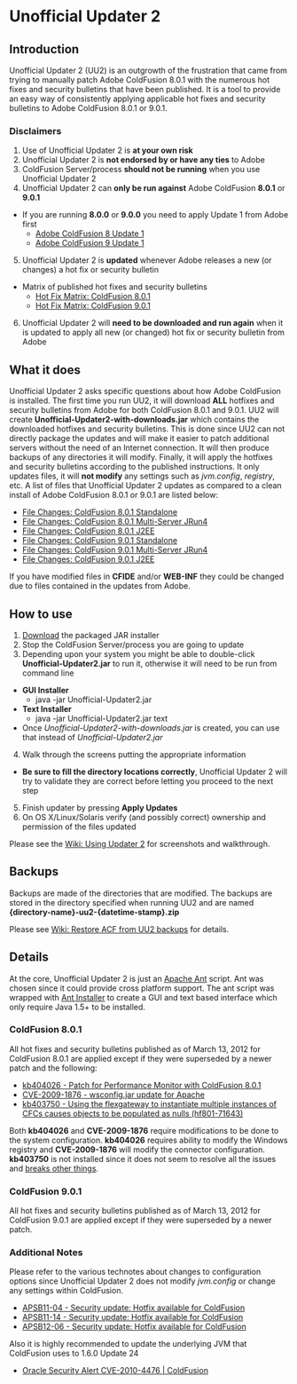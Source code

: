 # Unofficial Updater 2

## Introduction
Unofficial Updater 2 (UU2) is an outgrowth of the frustration that came from 
trying to manually patch Adobe ColdFusion 8.0.1 with the numerous hot fixes 
and security bulletins that have been published. It is a tool to provide 
an easy way of consistently applying applicable hot fixes and security 
bulletins to Adobe ColdFusion 8.0.1 or 9.0.1.

### Disclaimers
1. Use of Unofficial Updater 2 is **at your own risk**
2. Unofficial Updater 2 is **not endorsed by or have any ties** to Adobe
3. ColdFusion Server/process **should not be running** when you use Unofficial Updater 2
4. Unofficial Updater 2 can **only be run against** Adobe ColdFusion **8.0.1** or **9.0.1**
 - If you are running **8.0.0** or **9.0.0** you need to apply Update 1 from Adobe first
     - [Adobe ColdFusion 8 Update 1](http://kb2.adobe.com/cps/403/kb403277.html)
     - [Adobe ColdFusion 9 Update 1](http://kb2.adobe.com/cps/849/cpsid_84973.html)
5. Unofficial Updater 2 is **updated** whenever Adobe releases a new (or changes) a hot fix or security bulletin
 - Matrix of published hot fixes and security bulletins
     - [Hot Fix Matrix: ColdFusion 8.0.1](https://github.com/dcepler/unofficial-updater2/blob/master/cf801-hotfix-matrix.pdf?raw=true)
     - [Hot Fix Matrix: ColdFusion 9.0.1](https://github.com/dcepler/unofficial-updater2/blob/master/cf901-hotfix-matrix.pdf?raw=true)    
6. Unofficial Updater 2 will **need to be downloaded and run again** when it is updated to apply all new (or changed) hot fix or security bulletin from Adobe

## What it does
Unofficial Updater 2 asks specific questions about how Adobe ColdFusion is 
installed. The first time you run UU2, it will download **ALL** hotfixes and
security bulletins from Adobe for both ColdFusion 8.0.1 and 9.0.1. UU2 will 
create **Unofficial-Updater2-with-downloads.jar** which contains the 
downloaded hotfixes and security bulletins. This is done since UU2 
can not directly package the updates and will make it easier to patch 
additional servers without the need of an Internet connection. It will then 
produce backups of any directories it will modify. Finally, it will apply 
the hotfixes and security bulletins according to the published instructions. 
It only updates files, it will **not modify** any settings such as *jvm.config*, *registry*, etc.
A list of files that Unofficial Updater 2 updates as compared to a clean 
install of Adobe ColdFusion 8.0.1 or 9.0.1 are listed below:

 - [File Changes: ColdFusion 8.0.1 Standalone](https://raw.github.com/dcepler/unofficial-updater2/master/uu2-cf801-standalone-filechanges.txt) 
 - [File Changes: ColdFusion 8.0.1 Multi-Server JRun4](https://raw.github.com/dcepler/unofficial-updater2/master/uu2-cf801-jrun-filechanges.txt) 
 - [File Changes: ColdFusion 8.0.1 J2EE](https://raw.github.com/dcepler/unofficial-updater2/master/uu2-cf801-j2ee-filechanges.txt) 
 - [File Changes: ColdFusion 9.0.1 Standalone](https://raw.github.com/dcepler/unofficial-updater2/master/uu2-cf901-standalone-filechanges.txt) 
 - [File Changes: ColdFusion 9.0.1 Multi-Server JRun4](https://raw.github.com/dcepler/unofficial-updater2/master/uu2-cf901-jrun-filechanges.txt) 
 - [File Changes: ColdFusion 9.0.1 J2EE](https://raw.github.com/dcepler/unofficial-updater2/master/uu2-cf901-j2ee-filechanges.txt) 
 
If you have modified files in **CFIDE** and/or **WEB-INF** they could be changed due to files contained in the updates from Adobe.

## How to use
1. [Download](https://github.com/downloads/dcepler/unofficial-updater2/Unofficial-Updater2.jar) the packaged JAR installer
2. Stop the ColdFusion Server/process you are going to update
3. Depending upon your system you might be able to double-click **Unofficial-Updater2.jar** to run it, otherwise it will need to be run from command line
 - **GUI Installer**
      - java -jar Unofficial-Updater2.jar
 - **Text Installer**
      - java -jar Unofficial-Updater2.jar text
 - Once *Unofficial-Updater2-with-downloads.jar* is created, you can use that instead of *Unofficial-Updater2.jar*
4. Walk through the screens putting the appropriate information
 - **Be sure to fill the directory locations correctly**, Unofficial Updater 2 will try to validate they are correct before letting you proceed to the next step
5. Finish updater by pressing **Apply Updates**
6. On OS X/Linux/Solaris verify (and possibly correct) ownership and permission of the files updated

Please see the [Wiki: Using Updater 2](https://github.com/dcepler/unofficial-updater2/wiki/Using-Unofficial-Updater-2) for screenshots and walkthrough.

## Backups           
Backups are made of the directories that are modified. The backups are stored in the directory specified when running UU2 
and are named **{directory-name}-uu2-{datetime-stamp}.zip**

Please see [Wiki: Restore ACF from UU2 backups](https://github.com/dcepler/unofficial-updater2/wiki/Restore-ACF-from-UU2-backups) for details.

## Details
At the core, Unofficial Updater 2 is just an [Apache Ant](http://ant.apache.org/) script. Ant was chosen 
since it could provide cross platform support. The ant script was 
wrapped with [Ant Installer](http://antinstaller.sourceforge.net/) to create a GUI and text based interface which
only require Java 1.5+ to be installed.  

### ColdFusion 8.0.1
All hot fixes and security bulletins published as of March 13, 2012 for 
ColdFusion 8.0.1 are applied except if they were superseded by a newer 
patch and the following:

 * [kb404026 - Patch for Performance Monitor with ColdFusion 8.0.1](http://kb2.adobe.com/cps/404/kb404026.html)
 * [CVE-2009-1876 - wsconfig.jar update for Apache](http://www.adobe.com/support/security/bulletins/apsb09-12.html)
 * [kb403750 - Using the flexgateway to instantiate multiple instances of CFCs causes objects to be populated as nulls (hf801-71643)](http://kb2.adobe.com/cps/403/kb403750.html)

Both **kb404026** and **CVE-2009-1876** require modifications to be done to the 
system configuration. **kb404026** requires ability to modify the Windows 
registry and **CVE-2009-1876** will modify the connector configuration. 
**kb403750** is not installed since it does not seem to resolve all the issues
and [breaks other things](http://www.mischefamily.com/nathan/index.cfm/2009/10/1/hf80171643-Breaks-Application-Specific-Custom-Tag-Paths).

### ColdFusion 9.0.1
All hot fixes and security bulletins published as of March 13, 2012 for 
ColdFusion 9.0.1 are applied except if they were superseded by a newer 
patch.

### Additional Notes
Please refer to the various technotes about changes to configuration options
since Unofficial Updater 2 does not modify *jvm.config* or change any
settings within ColdFusion.

 * [APSB11-04 - Security update: Hotfix available for ColdFusion](http://www.adobe.com/support/security/bulletins/apsb11-04.html)
 * [APSB11-14 - Security update: Hotfix available for ColdFusion](http://www.adobe.com/support/security/bulletins/apsb11-14.html)
 * [APSB12-06 - Security update: Hotfix available for ColdFusion](http://www.adobe.com/support/security/bulletins/apsb12-06.html)

Also it is highly recommended to update the underlying JVM that ColdFusion 
uses to 1.6.0 Update 24

 * [Oracle Security Alert CVE-2010-4476 | ColdFusion](http://kb2.adobe.com/cps/894/cpsid_89440.html)
